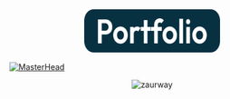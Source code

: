 
<div align="center">
  <a href="https://zaurh.com">
    <img src="https://github.com/helloworlditsm/APK/blob/ad0e7e8cf4c639107acacaec885e077faffdca4b/portfolio.svg" alt="Description of your image" width="240" height="76">
  </a>
</div>
 

[![MasterHead](https://i.hizliresim.com/gl7cx5q.gif)](https://zaurh.com)
  <p align="center"><img src="https://komarev.com/ghpvc/?username=zaurh&label=Profile%20views&color=0eb64f&style=flat" alt="zaurway" /> </p>






 

